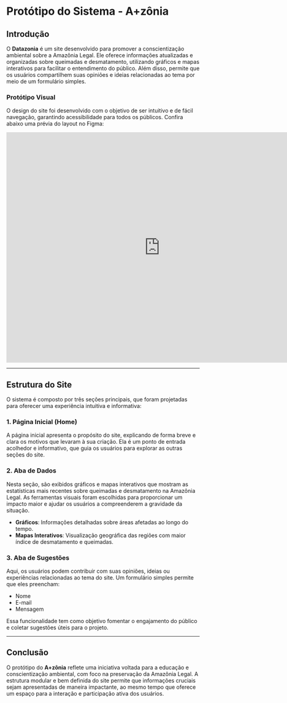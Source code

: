 # Protótipo do Sistema - A+zônia

## Introdução

O **Datazonia** é um site desenvolvido para promover a conscientização ambiental sobre a Amazônia Legal. Ele oferece informações atualizadas e organizadas sobre queimadas e desmatamento, utilizando gráficos e mapas interativos para facilitar o entendimento do público. Além disso, permite que os usuários compartilhem suas opiniões e ideias relacionadas ao tema por meio de um formulário simples.

### Protótipo Visual

O design do site foi desenvolvido com o objetivo de ser intuitivo e de fácil navegação, garantindo acessibilidade para todos os públicos. Confira abaixo uma prévia do layout no Figma:

<iframe
  src="https://www.figma.com/embed?embed_host=share&url=https://www.figma.com/proto/fctzH8zN5fNSi8kJrPfdjB/Pr%C3%B3totipo?node-id=8-2&node-type=canvas&t=InQMkgO6EkkmNqLR-0&scaling=scale-down&content-scaling=fixed&page-id=0%3A1&starting-point-node-id=8%3A2"
  width="800"
  height="600"
  style="border: none;"
  allowfullscreen
></iframe>

---

## Estrutura do Site

O sistema é composto por três seções principais, que foram projetadas para oferecer uma experiência intuitiva e informativa:

### 1. **Página Inicial (Home)**  
A página inicial apresenta o propósito do site, explicando de forma breve e clara os motivos que levaram à sua criação. Ela é um ponto de entrada acolhedor e informativo, que guia os usuários para explorar as outras seções do site.

### 2. **Aba de Dados**  
Nesta seção, são exibidos gráficos e mapas interativos que mostram as estatísticas mais recentes sobre queimadas e desmatamento na Amazônia Legal. As ferramentas visuais foram escolhidas para proporcionar um impacto maior e ajudar os usuários a compreenderem a gravidade da situação.

- **Gráficos**: Informações detalhadas sobre áreas afetadas ao longo do tempo.  
- **Mapas Interativos**: Visualização geográfica das regiões com maior índice de desmatamento e queimadas.  

### 3. **Aba de Sugestões**  
Aqui, os usuários podem contribuir com suas opiniões, ideias ou experiências relacionadas ao tema do site. Um formulário simples permite que eles preencham:  

- Nome  
- E-mail  
- Mensagem  

Essa funcionalidade tem como objetivo fomentar o engajamento do público e coletar sugestões úteis para o projeto.

---

## Conclusão

O protótipo do **A+zônia** reflete uma iniciativa voltada para a educação e conscientização ambiental, com foco na preservação da Amazônia Legal. A estrutura modular e bem definida do site permite que informações cruciais sejam apresentadas de maneira impactante, ao mesmo tempo que oferece um espaço para a interação e participação ativa dos usuários.
